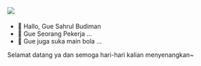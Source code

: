 <body>
    <h1 class="mantab-text">
        <br><br><a href="https://github.com/sahrulbdmn"><img align='center' src="https://readme-typing-svg.herokuapp.com?color=%2320C20E&size=20&vCenter=true&width=512&height=48&lines=Selamat+Datang+di+Profile+Sahrul+Budiman,,"/></a>
    </h1>
    <div>
        <p class="mantab-text" id="ip-address"></p>
    </div>

  


- 👋 Hallo, Gue Sahrul Budiman
- 👀 Gue Seorang Pekerja ...
- 🌱 Gue juga suka main bola ...

Selamat datang ya dan semoga hari-hari kalian menyenangkan~

<!---
sahrulbdmn/sahrulbdmn is a ✨ special ✨ repository because its `README.md` (this file) appears on your GitHub profile.
You can click the Preview link to take a look at your changes.
--->

